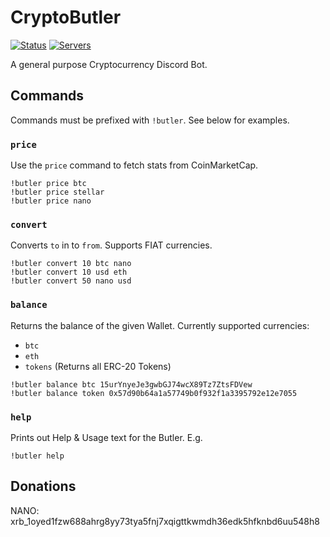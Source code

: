# CryptoButler

[![Status](https://discordbots.org/api/widget/status/395189067719114752.svg?noavatar=true)](https://discordbots.org/bot/395189067719114752)
[![Servers](https://discordbots.org/api/widget/servers/395189067719114752.svg?noavatar=true)](https://discordbots.org/bot/395189067719114752)

A general purpose Cryptocurrency Discord Bot.

## Commands

Commands must be prefixed with `!butler`. See below for examples.

### `price`

Use the `price` command to fetch stats from CoinMarketCap.

```
!butler price btc
!butler price stellar
!butler price nano
```

### `convert`

Converts `to` in to `from`. Supports FIAT currencies.

```
!butler convert 10 btc nano
!butler convert 10 usd eth
!butler convert 50 nano usd
```

### `balance`

Returns the balance of the given Wallet. Currently supported currencies:

- `btc`
- `eth`
- `tokens` (Returns all ERC-20 Tokens)

```
!butler balance btc 15urYnyeJe3gwbGJ74wcX89Tz7ZtsFDVew
!butler balance token 0x57d90b64a1a57749b0f932f1a3395792e12e7055
```

### `help`

Prints out Help & Usage text for the Butler. E.g.

```
!butler help
```

## Donations

NANO: xrb_1oyed1fzw688ahrg8yy73tya5fnj7xqigttkwmdh36edk5hfknbd6uu548h8
